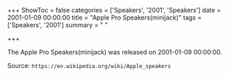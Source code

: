 +++
ShowToc = false
categories = ['Speakers', '2001', 'Speakers']
date = 2001-01-09 00:00:00
title = "Apple Pro Speakers(minijack)"
tags = ['Speakers', '2001']
summary = " "

+++

The Apple Pro Speakers(minijack) was released on 2001-01-09 00:00:00.

Source: `https://en.wikipedia.org/wiki/Apple_speakers`


